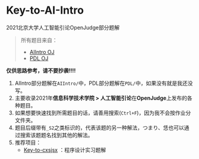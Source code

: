 # Key-to-AI-Intro
 2021北京大学人工智能引论OpenJudge部分题解

> 所有题目来自：
>
> - [AIIntro OJ](http://aiintro.openjudge.cn/)
> - [PDL OJ](http://pdl.openjudge.cn/)

**仅供思路参考，请不要抄袭!!!!**

1. AIIntro部分题解在`AIIntro/`中，PDL部分题解在`PDL/`中，如果没有就是我还没写。
2. 主要收录2021年**信息科学技术学院 > 人工智能引论**在**OpenJudge**上发布的各种题目。
3. 如果想要快速找到所需题目的话，请善用搜索(`Ctrl+F`)，因为我不会按作业分文件夹。
4. 题目后缀带有`_S2`之类标识的，代表该题的另一种解法，つまり、恁也可以通过搜索该题题名找到其他的解法。
5. 推荐项目：
   - [Key-to-cxsjsx](https://github.com/wr786/Key-to-PKU-cxsjsx) ：程序设计实习题解